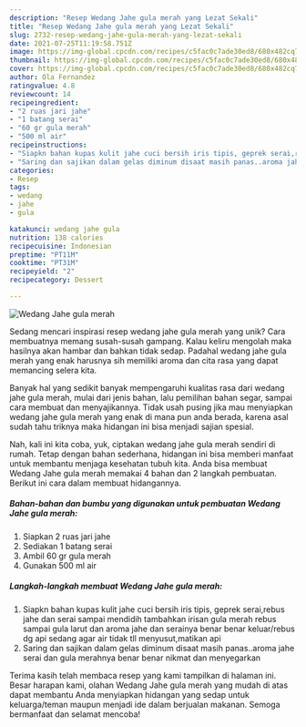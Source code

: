 ```yaml
---
description: "Resep Wedang Jahe gula merah yang Lezat Sekali"
title: "Resep Wedang Jahe gula merah yang Lezat Sekali"
slug: 2732-resep-wedang-jahe-gula-merah-yang-lezat-sekali
date: 2021-07-25T11:19:58.751Z
image: https://img-global.cpcdn.com/recipes/c5fac0c7ade30ed8/680x482cq70/wedang-jahe-gula-merah-foto-resep-utama.jpg
thumbnail: https://img-global.cpcdn.com/recipes/c5fac0c7ade30ed8/680x482cq70/wedang-jahe-gula-merah-foto-resep-utama.jpg
cover: https://img-global.cpcdn.com/recipes/c5fac0c7ade30ed8/680x482cq70/wedang-jahe-gula-merah-foto-resep-utama.jpg
author: Ola Fernandez
ratingvalue: 4.8
reviewcount: 14
recipeingredient:
- "2 ruas jari jahe"
- "1 batang serai"
- "60 gr gula merah"
- "500 ml air"
recipeinstructions:
- "Siapkn bahan kupas kulit jahe cuci bersih iris tipis, geprek serai,rebus jahe dan serai sampai mendidih tambahkan irisan gula merah rebus sampai gula larut dan aroma jahe dan serainya benar benar keluar/rebus dg api sedang agar air tidak tll menyusut,matikan api"
- "Saring dan sajikan dalam gelas diminum disaat masih panas..aroma jahe serai dan gula merahnya benar benar nikmat dan menyegarkan"
categories:
- Resep
tags:
- wedang
- jahe
- gula

katakunci: wedang jahe gula 
nutrition: 138 calories
recipecuisine: Indonesian
preptime: "PT11M"
cooktime: "PT31M"
recipeyield: "2"
recipecategory: Dessert

---
```



![Wedang Jahe gula merah](https://img-global.cpcdn.com/recipes/c5fac0c7ade30ed8/680x482cq70/wedang-jahe-gula-merah-foto-resep-utama.jpg)

Sedang mencari inspirasi resep wedang jahe gula merah yang unik? Cara membuatnya memang susah-susah gampang. Kalau keliru mengolah maka hasilnya akan hambar dan bahkan tidak sedap. Padahal wedang jahe gula merah yang enak harusnya sih memiliki aroma dan cita rasa yang dapat memancing selera kita.

Banyak hal yang sedikit banyak mempengaruhi kualitas rasa dari wedang jahe gula merah, mulai dari jenis bahan, lalu pemilihan bahan segar, sampai cara membuat dan menyajikannya. Tidak usah pusing jika mau menyiapkan wedang jahe gula merah yang enak di mana pun anda berada, karena asal sudah tahu triknya maka hidangan ini bisa menjadi sajian spesial.




Nah, kali ini kita coba, yuk, ciptakan wedang jahe gula merah sendiri di rumah. Tetap dengan bahan sederhana, hidangan ini bisa memberi manfaat untuk membantu menjaga kesehatan tubuh kita. Anda bisa membuat Wedang Jahe gula merah memakai 4 bahan dan 2 langkah pembuatan. Berikut ini cara dalam membuat hidangannya.

<!--inarticleads1-->

##### Bahan-bahan dan bumbu yang digunakan untuk pembuatan Wedang Jahe gula merah:

1. Siapkan 2 ruas jari jahe
1. Sediakan 1 batang serai
1. Ambil 60 gr gula merah
1. Gunakan 500 ml air




<!--inarticleads2-->

##### Langkah-langkah membuat Wedang Jahe gula merah:

1. Siapkn bahan kupas kulit jahe cuci bersih iris tipis, geprek serai,rebus jahe dan serai sampai mendidih tambahkan irisan gula merah rebus sampai gula larut dan aroma jahe dan serainya benar benar keluar/rebus dg api sedang agar air tidak tll menyusut,matikan api
1. Saring dan sajikan dalam gelas diminum disaat masih panas..aroma jahe serai dan gula merahnya benar benar nikmat dan menyegarkan




Terima kasih telah membaca resep yang kami tampilkan di halaman ini. Besar harapan kami, olahan Wedang Jahe gula merah yang mudah di atas dapat membantu Anda menyiapkan hidangan yang sedap untuk keluarga/teman maupun menjadi ide dalam berjualan makanan. Semoga bermanfaat dan selamat mencoba!
